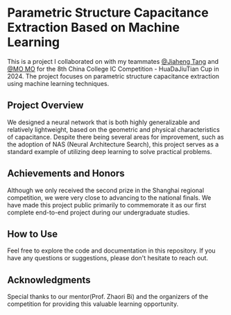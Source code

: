 # Parametric Structure Capacitance Extraction Based on Machine Learning

This is a project I collaborated on with my teammates [@Jiaheng Tang](https://github.com/098654321) and [@MO MO](https://github.com/mooooobi) for the 8th China College IC Competition - HuaDaJiuTian Cup in 2024. The project focuses on parametric structure capacitance extraction using machine learning techniques.

## Project Overview
We designed a neural network that is both highly generalizable and relatively lightweight, based on the geometric and physical characteristics of capacitance. Despite there being several areas for improvement, such as the adoption of NAS (Neural Architecture Search), this project serves as a standard example of utilizing deep learning to solve practical problems.

## Achievements and Honors
Although we only received the second prize in the Shanghai regional competition, we were very close to advancing to the national finals. We have made this project public primarily to commemorate it as our first complete end-to-end project during our undergraduate studies.

## How to Use
Feel free to explore the code and documentation in this repository. If you have any questions or suggestions, please don't hesitate to reach out.

## Acknowledgments
Special thanks to our mentor(Prof. Zhaori Bi) and the organizers of the competition for providing this valuable learning opportunity.
